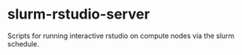 # slurm-rstudio-server
Scripts for running interactive rstudio on compute nodes via the slurm schedule.

